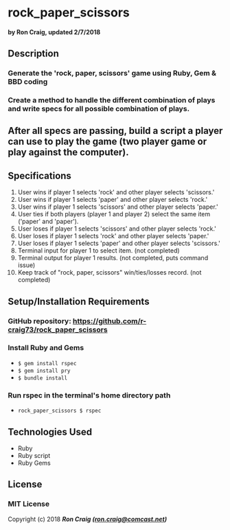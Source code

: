 # rock_paper_scissors

#### by Ron Craig, updated 2/7/2018

## Description
### Generate the 'rock, paper, scissors' game using Ruby, Gem & BBD coding

### Create a method to handle the different combination of plays and write specs for all possible combination of plays.

## After all specs are passing, build a script a player can use to play the game (two player game or play against the computer).

## Specifications
1. User wins if player 1 selects 'rock' and other player selects 'scissors.'
2. User wins if player 1 selects 'paper' and other player selects 'rock.'
3. User wins if player 1 selects 'scissors' and other player selects 'paper.'
4. User ties if both players (player 1 and player 2) select the same item ('paper' and 'paper').
5. User loses if player 1 selects 'scissors' and other player selects 'rock.'
6. User loses if player 1 selects 'rock' and other player selects 'paper.'
7. User loses if player 1 selects 'paper' and other player selects 'scissors.'
8. Terminal input for player 1 to select item. (not completed)
9. Terminal output for player 1 results. (not completed, puts command issue)
10. Keep track of "rock, paper, scissors" win/ties/losses record. (not completed)

## Setup/Installation Requirements
### GitHub repository: https://github.com/r-craig73/rock_paper_scissors
### Install Ruby and Gems
* `$ gem install rspec`
* `$ gem install pry`
* `$ bundle install`
### Run rspec in the terminal's home directory path
* `rock_paper_scissors $ rspec`

## Technologies Used
* Ruby
* Ruby script
* Ruby Gems

## License
### MIT License

Copyright (c) 2018 **_Ron Craig (ron.craig@comcast.net)_**
